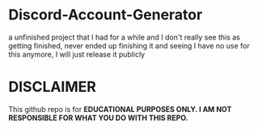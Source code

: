 # Discord-Account-Generator
a unfinished project that I had for a while and I don't really see this as getting finished, never ended up finishing it
and seeing I have no use for this anymore, I will just release it publicly

# DISCLAIMER
This github repo is for **EDUCATIONAL PURPOSES ONLY. I AM NOT RESPONSIBLE FOR WHAT YOU DO WITH THIS REPO.**
